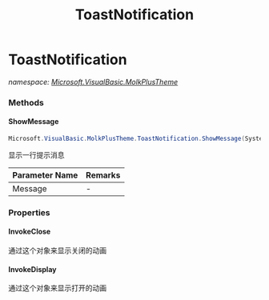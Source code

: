 ﻿---
title: ToastNotification
---

# ToastNotification
_namespace: [Microsoft.VisualBasic.MolkPlusTheme](N-Microsoft.VisualBasic.MolkPlusTheme.html)_



### Methods

#### ShowMessage
```csharp
Microsoft.VisualBasic.MolkPlusTheme.ToastNotification.ShowMessage(System.String)
```
显示一行提示消息

|Parameter Name|Remarks|
|--------------|-------|
|Message|-|




### Properties

#### InvokeClose
通过这个对象来显示关闭的动画
#### InvokeDisplay
通过这个对象来显示打开的动画

